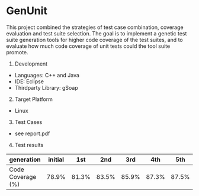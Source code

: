 # GenUnit
This project combined the strategies of test case combination, coverage evaluation and test suite selection. The goal is to implement a genetic test suite generation tools for higher code coverage of the test suites, and to evaluate how much code coverage of unit tests could the tool suite promote.

1. Development
  - Languages: C++ and Java
  - IDE: Eclipse
  - Thirdparty Library: gSoap
2. Target Platform
  - Linux
3. Test Cases  
  - see report.pdf
4. Test results 

  | generation        | initial | 1st   | 2nd   | 3rd   | 4th    | 5th   |
  | ---               | ---     | ---   | ---   | ---   | ---    | ---   |
  | Code Coverage (%) | 78.9%   | 81.3% | 83.5% | 85.9% | 87.3%  | 87.5% |
